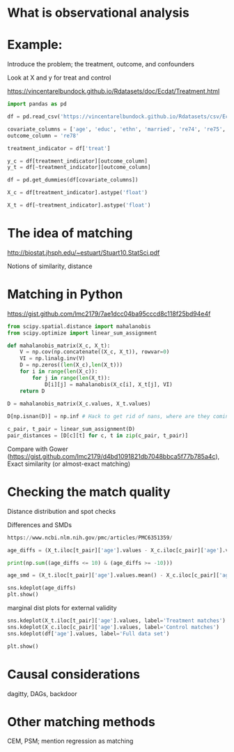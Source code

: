 # What is observational analysis

# Example:

Introduce the problem; the treatment, outcome, and confounders

Look at X and y for treat and control

https://vincentarelbundock.github.io/Rdatasets/doc/Ecdat/Treatment.html

```python
import pandas as pd

df = pd.read_csv('https://vincentarelbundock.github.io/Rdatasets/csv/Ecdat/Treatment.csv')

covariate_columns = ['age', 'educ', 'ethn', 'married', 're74', 're75', 'u74', 'u75']
outcome_column = 're78'

treatment_indicator = df['treat']

y_c = df[treatment_indicator][outcome_column]
y_t = df[~treatment_indicator][outcome_column]

df = pd.get_dummies(df[covariate_columns])

X_c = df[treatment_indicator].astype('float')

X_t = df[~treatment_indicator].astype('float')
```

# The idea of matching

http://biostat.jhsph.edu/~estuart/Stuart10.StatSci.pdf

Notions of similarity, distance

# Matching in Python

https://gist.github.com/lmc2179/7ae1dcc04ba95cccd8c118f25bd94e4f

```python
from scipy.spatial.distance import mahalanobis
from scipy.optimize import linear_sum_assignment

def mahalanobis_matrix(X_c, X_t):
    V = np.cov(np.concatenate((X_c, X_t)), rowvar=0)
    VI = np.linalg.inv(V)
    D = np.zeros((len(X_c),len(X_t)))
    for i in range(len(X_c)):
        for j in range(len(X_t)):
            D[i][j] = mahalanobis(X_c[i], X_t[j], VI)
    return D
    
D = mahalanobis_matrix(X_c.values, X_t.values)

D[np.isnan(D)] = np.inf # Hack to get rid of nans, where are they coming from

c_pair, t_pair = linear_sum_assignment(D)
pair_distances = [D[c][t] for c, t in zip(c_pair, t_pair)]
```

Compare with Gower (https://gist.github.com/lmc2179/d4bd1091821db7048bbca5f77b785a4c), Exact similarity (or almost-exact matching)

# Checking the match quality

Distance distribution and spot checks

Differences and SMDs
```python
https://www.ncbi.nlm.nih.gov/pmc/articles/PMC6351359/

age_diffs = (X_t.iloc[t_pair]['age'].values - X_c.iloc[c_pair]['age'].values)

print(np.sum((age_diffs <= 10) & (age_diffs >= -10)))

age_smd = (X_t.iloc[t_pair]['age'].values.mean() - X_c.iloc[c_pair]['age'].values.mean()) / np.sqrt((X_t.iloc[t_pair]['age'].values.var() + X_c.iloc[c_pair]['age'].values.var()) / 2)

sns.kdeplot(age_diffs)
plt.show()
```

marginal dist plots for external validity

```python
sns.kdeplot(X_t.iloc[t_pair]['age'].values, label='Treatment matches')
sns.kdeplot(X_c.iloc[c_pair]['age'].values, label='Control matches')
sns.kdeplot(df['age'].values, label='Full data set')

plt.show()

```

# Causal considerations

dagitty, DAGs, backdoor

# Other matching methods

CEM, PSM; mention regression as matching
